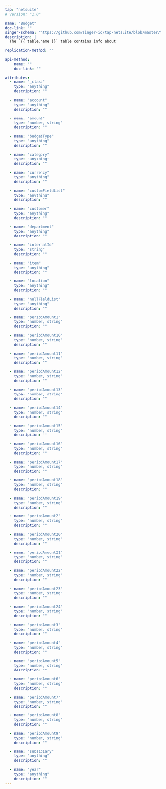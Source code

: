 ```yaml
---
tap: "netsuite"
# version: "1.0"

name: "Budget"
doc-link: ""
singer-schema: "https://github.com/singer-io/tap-netsuite/blob/master/tap_netsuite/schemas/Budget.json"
description: |
  The `{{ table.name }}` table contains info about 

replication-method: ""

api-method:
    name: ""
    doc-link: ""

attributes:
  - name: "_class"
    type: "anything"
    description: ""

  - name: "account"
    type: "anything"
    description: ""

  - name: "amount"
    type: "number, string"
    description: ""

  - name: "budgetType"
    type: "anything"
    description: ""

  - name: "category"
    type: "anything"
    description: ""

  - name: "currency"
    type: "anything"
    description: ""

  - name: "customFieldList"
    type: "anything"
    description: ""

  - name: "customer"
    type: "anything"
    description: ""

  - name: "department"
    type: "anything"
    description: ""

  - name: "internalId"
    type: "string"
    description: ""

  - name: "item"
    type: "anything"
    description: ""

  - name: "location"
    type: "anything"
    description: ""

  - name: "nullFieldList"
    type: "anything"
    description: ""

  - name: "periodAmount1"
    type: "number, string"
    description: ""

  - name: "periodAmount10"
    type: "number, string"
    description: ""

  - name: "periodAmount11"
    type: "number, string"
    description: ""

  - name: "periodAmount12"
    type: "number, string"
    description: ""

  - name: "periodAmount13"
    type: "number, string"
    description: ""

  - name: "periodAmount14"
    type: "number, string"
    description: ""

  - name: "periodAmount15"
    type: "number, string"
    description: ""

  - name: "periodAmount16"
    type: "number, string"
    description: ""

  - name: "periodAmount17"
    type: "number, string"
    description: ""

  - name: "periodAmount18"
    type: "number, string"
    description: ""

  - name: "periodAmount19"
    type: "number, string"
    description: ""

  - name: "periodAmount2"
    type: "number, string"
    description: ""

  - name: "periodAmount20"
    type: "number, string"
    description: ""

  - name: "periodAmount21"
    type: "number, string"
    description: ""

  - name: "periodAmount22"
    type: "number, string"
    description: ""

  - name: "periodAmount23"
    type: "number, string"
    description: ""

  - name: "periodAmount24"
    type: "number, string"
    description: ""

  - name: "periodAmount3"
    type: "number, string"
    description: ""

  - name: "periodAmount4"
    type: "number, string"
    description: ""

  - name: "periodAmount5"
    type: "number, string"
    description: ""

  - name: "periodAmount6"
    type: "number, string"
    description: ""

  - name: "periodAmount7"
    type: "number, string"
    description: ""

  - name: "periodAmount8"
    type: "number, string"
    description: ""

  - name: "periodAmount9"
    type: "number, string"
    description: ""

  - name: "subsidiary"
    type: "anything"
    description: ""

  - name: "year"
    type: "anything"
    description: ""
---
```

